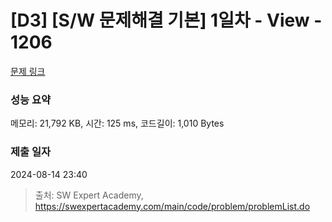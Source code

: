 # [D3] [S/W 문제해결 기본] 1일차 - View - 1206 

[문제 링크](https://swexpertacademy.com/main/code/problem/problemDetail.do?contestProbId=AV134DPqAA8CFAYh) 

### 성능 요약

메모리: 21,792 KB, 시간: 125 ms, 코드길이: 1,010 Bytes

### 제출 일자

2024-08-14 23:40



> 출처: SW Expert Academy, https://swexpertacademy.com/main/code/problem/problemList.do
